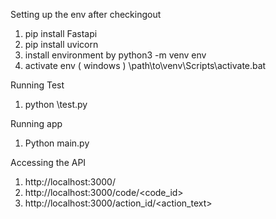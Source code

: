 Setting up the env after checkingout 
  1. pip install Fastapi
  2. pip install uvicorn
  3. install environment by python3 -m venv env
  4. activate env ( windows ) \path\to\venv\Scripts\activate.bat

Running Test 
  1. python \test.py

Running app
  1. Python main.py

Accessing the API
  1. http://localhost:3000/
  2. http://localhost:3000/code/<code_id>
  3. http://localhost:3000/action_id/<action_text>
